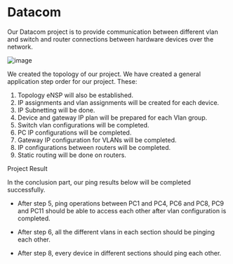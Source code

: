 # Datacom
Our Datacom project is to provide communication between different vlan and switch and router connections between hardware devices over the network.

![image](https://user-images.githubusercontent.com/60502103/113222362-812b2880-928f-11eb-818a-8d23dbda4128.png)


We created the topology of our project. We have created a general application step order for our project. These:

1. Topology eNSP will also be established.
2. IP assignments and vlan assignments will be created for each device.
3. IP Subnetting will be done.
4. Device and gateway IP plan will be prepared for each Vlan group.
5. Switch vlan configurations will be completed.
6. PC IP configurations will be completed.
7. Gateway IP configuration for VLANs will be completed.
8. IP configurations between routers will be completed.
9. Static routing will be done on routers.


Project Result

In the conclusion part, our ping results below will be completed successfully.
- After step 5, ping operations between PC1 and PC4, PC6 and PC8, PC9 and PC11 should be able to access each other after vlan configuration is completed.

- After step 6, all the different vlans in each section should be pinging each other.

- After step 8, every device in different sections should ping each other.
